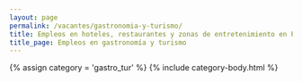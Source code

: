 ```yaml
---
layout: page
permalink: /vacantes/gastronomia-y-turismo/
title: Empleos en hoteles, restaurantes y zonas de entretenimiento en Panamá
title_page: Empleos en gastronomía y turismo
---
```


{% assign category = 'gastro_tur' %}
{% include category-body.html %}